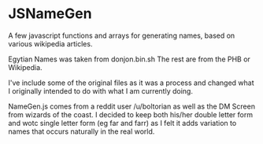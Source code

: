 # JSNameGen
A few javascript functions and arrays for generating names, based on various wikipedia articles.

Egytian Names was taken from donjon.bin.sh
The rest are from the PHB or Wikipedia. 

I've include some of the original files as it was a process and changed what I originally intended to do with what I am currently doing.

NameGen.js comes from a reddit user /u/boltorian as well as the DM Screen from wizards of the coast. I decided to keep both his/her double letter form and wotc single letter form (eg far and farr) as I felt it adds variation to names that occurs naturally in the real world. 
